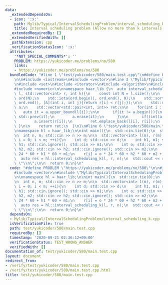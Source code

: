 ```yaml
---
data:
  _extendedDependsOn:
  - icon: ':x:'
    path: Mylib/Typical/IntervalSchedulingProblem/interval_scheduling_k.cpp
    title: Interval scheduling problem (Allow no more than k intervals to overlap)
  _extendedRequiredBy: []
  _extendedVerifiedWith: []
  _pathExtension: cpp
  _verificationStatusIcon: ':x:'
  attributes:
    '*NOT_SPECIAL_COMMENTS*': ''
    PROBLEM: https://yukicoder.me/problems/no/580
    links:
    - https://yukicoder.me/problems/no/580
  bundledCode: "#line 1 \"test/yukicoder/580/main.test.cpp\"\n#define PROBLEM \"https://yukicoder.me/problems/no/580\"\
    \n\n#include <iostream>\n#include <vector>\n#line 3 \"Mylib/Typical/IntervalSchedulingProblem/interval_scheduling_k.cpp\"\
    \n#include <set>\n#include <iterator>\n#include <algorithm>\n#include <utility>\n\
    #include <numeric>\n\nnamespace haar_lib {\n  auto interval_scheduling_k(std::vector<int>\
    \ l, std::vector<int> r, int k){\n    const int N = l.size();\n\n    std::vector<int>\
    \ ord(N);\n    std::iota(ord.begin(), ord.end(), 0);\n    std::sort(ord.begin(),\
    \ ord.end(), [&](int i, int j){return r[i] < r[j];});\n\n    std::multiset<int>\
    \ a;\n    std::vector<std::pair<int, int>> ret;\n\n    for(int i : ord){\n   \
    \   auto it = a.upper_bound(l[i]);\n\n      if(it != a.begin()){\n        it =\
    \ std::prev(it);\n        a.erase(it);\n      }\n\n      if((int)a.size() < k){\n\
    \        a.insert(r[i]);\n        ret.emplace_back(l[i], r[i]);\n      }\n   \
    \ }\n\n    return ret;\n  }\n}\n#line 6 \"test/yukicoder/580/main.test.cpp\"\n\
    \nnamespace hl = haar_lib;\n\nint main(){\n  std::cin.tie(0);\n  std::ios::sync_with_stdio(false);\n\
    \n  int n, m; std::cin >> n >> m;\n\n  std::vector<int> l(m), r(m);\n\n  for(int\
    \ i = 0; i < m; ++i){\n    int d; std::cin >> d;\n    int h1, m1; std::cin >>\
    \ h1; std::cin.ignore(); std::cin >> m1;\n\n    int o; std::cin >> o;\n    int\
    \ h2, m2; std::cin >> h2; std::cin.ignore(); std::cin >> m2;\n\n    l[i] = d *\
    \ 24 * 60 + h1 * 60 + m1;\n    r[i] = o * 24 * 60 + h2 * 60 + m2 + 1;\n  }\n\n\
    \  auto res = hl::interval_scheduling_k(l, r, n);\n  std::cout << res.size() <<\
    \ \"\\n\";\n\n  return 0;\n}\n"
  code: "#define PROBLEM \"https://yukicoder.me/problems/no/580\"\n\n#include <iostream>\n\
    #include <vector>\n#include \"Mylib/Typical/IntervalSchedulingProblem/interval_scheduling_k.cpp\"\
    \n\nnamespace hl = haar_lib;\n\nint main(){\n  std::cin.tie(0);\n  std::ios::sync_with_stdio(false);\n\
    \n  int n, m; std::cin >> n >> m;\n\n  std::vector<int> l(m), r(m);\n\n  for(int\
    \ i = 0; i < m; ++i){\n    int d; std::cin >> d;\n    int h1, m1; std::cin >>\
    \ h1; std::cin.ignore(); std::cin >> m1;\n\n    int o; std::cin >> o;\n    int\
    \ h2, m2; std::cin >> h2; std::cin.ignore(); std::cin >> m2;\n\n    l[i] = d *\
    \ 24 * 60 + h1 * 60 + m1;\n    r[i] = o * 24 * 60 + h2 * 60 + m2 + 1;\n  }\n\n\
    \  auto res = hl::interval_scheduling_k(l, r, n);\n  std::cout << res.size() <<\
    \ \"\\n\";\n\n  return 0;\n}\n"
  dependsOn:
  - Mylib/Typical/IntervalSchedulingProblem/interval_scheduling_k.cpp
  isVerificationFile: true
  path: test/yukicoder/580/main.test.cpp
  requiredBy: []
  timestamp: '2020-09-21 02:36:12+09:00'
  verificationStatus: TEST_WRONG_ANSWER
  verifiedWith: []
documentation_of: test/yukicoder/580/main.test.cpp
layout: document
redirect_from:
- /verify/test/yukicoder/580/main.test.cpp
- /verify/test/yukicoder/580/main.test.cpp.html
title: test/yukicoder/580/main.test.cpp
---
```

